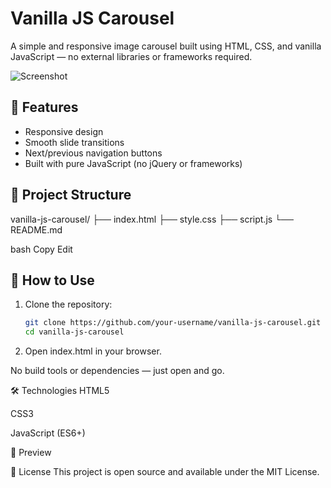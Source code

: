 # Vanilla JS Carousel

A simple and responsive image carousel built using HTML, CSS, and vanilla JavaScript — no external libraries or frameworks required.

![Screenshot](https://picsum.photos/seed/carousel/600/300)

## 🚀 Features

- Responsive design
- Smooth slide transitions
- Next/previous navigation buttons
- Built with pure JavaScript (no jQuery or frameworks)

## 📁 Project Structure

vanilla-js-carousel/
├── index.html
├── style.css
├── script.js
└── README.md

bash
Copy
Edit

## 🧪 How to Use

1. Clone the repository:
   ```bash
   git clone https://github.com/your-username/vanilla-js-carousel.git
   cd vanilla-js-carousel
2. Open index.html in your browser.

No build tools or dependencies — just open and go.

🛠 Technologies
HTML5

CSS3

JavaScript (ES6+)

📸 Preview

📄 License
This project is open source and available under the MIT License.
